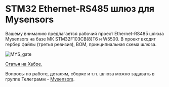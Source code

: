 # STM32 Ethernet-RS485 шлюз для Mysensors

Вашему вниманию предлагается рабочий проект Ethernet-RS485 шлюза Mysensors на базе МК STM32F103CB(8)T6 и W5500. В проект входят гербер файлы (третья ревизия), BOM, принципиальная схема шлюза.

![MYS_gate](https://user-images.githubusercontent.com/48506975/74336831-2515f400-4db0-11ea-9ecd-b43383d706dc.jpg)

[Статья на Хабре.](https://habr.com/ru/post/488408 "Описание шлюза")

Вопросы по работе, деталям, сборке и т.п. шлюза можно задавать в группе Телеграмм - [Mysensors](https://t.me/mysensors_rus "Русскоязычная группа Mysensors").
